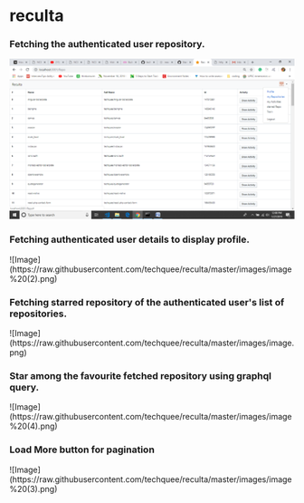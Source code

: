 # reculta
<h3>Fetching the authenticated user repository.</h3>
<img src='
        https://raw.githubusercontent.com/techquee/reculta/master/images/image%20(1).png
      '/>
 <h3>Fetching authenticated user details to display profile. </h3>
![Image](https://raw.githubusercontent.com/techquee/reculta/master/images/image%20(2).png)
 <h3>Fetching starred repository of the authenticated user's list of repositories. </h3>
![Image](https://raw.githubusercontent.com/techquee/reculta/master/images/image.png)
 <h3>Star among the favourite fetched repository using graphql query. </h3>
![Image](https://raw.githubusercontent.com/techquee/reculta/master/images/image%20(4).png)
 <h3>Load More button for pagination </h3>
![Image](https://raw.githubusercontent.com/techquee/reculta/master/images/image%20(3).png)

